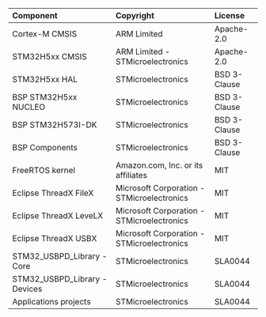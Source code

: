 | Component                       | Copyright                                             | License |
|:---------                       |:----------                                            |:----------|
| Cortex-M CMSIS                  | ARM Limited                                           | Apache-2.0 |
| STM32H5xx CMSIS                 | ARM Limited - STMicroelectronics                      | Apache-2.0 |
| STM32H5xx HAL                   | STMicroelectronics                                    | BSD 3-Clause |
| BSP STM32H5xx NUCLEO            | STMicroelectronics                                    | BSD 3-Clause |
| BSP STM32H573I-DK               | STMicroelectronics                                    | BSD 3-Clause |
| BSP Components                  | STMicroelectronics                                    | BSD 3-Clause |
| FreeRTOS kernel                 | Amazon.com, Inc. or its affiliates                    | MIT |
| Eclipse ThreadX FileX           | Microsoft Corporation - STMicroelectronics            | MIT |
| Eclipse ThreadX LeveLX          | Microsoft Corporation - STMicroelectronics            | MIT |
| Eclipse ThreadX USBX            | Microsoft Corporation - STMicroelectronics            | MIT |
| STM32_USBPD_Library - Core      | STMicroelectronics                                    | SLA0044  |
| STM32_USBPD_Library - Devices   | STMicroelectronics                                    | SLA0044  |
| Applications projects           | STMicroelectronics                                    | SLA0044  |
